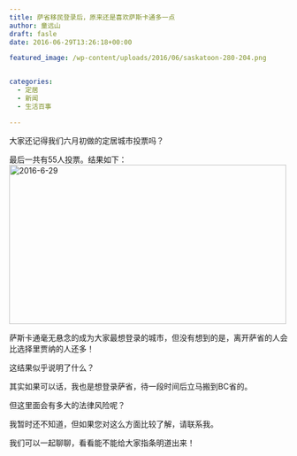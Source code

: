 ```yaml
---
title: 萨省移民登录后，原来还是喜欢萨斯卡通多一点
author: 童远山
draft: fasle
date: 2016-06-29T13:26:18+00:00

featured_image: /wp-content/uploads/2016/06/saskatoon-280-204.png


categories:
  - 定居
  - 新闻
  - 生活百事

---
```

大家还记得我们六月初做的定居城市投票吗？

最后一共有55人投票。结果如下：  
<img decoding="async" loading="lazy" class="alignnone wp-image-877 size-full" src="http://52sask.com/wp-content/uploads/2016/06/2016-6-29.png" alt="2016-6-29" width="501" height="288" srcset="http://192.168.2.100:800/wp-content/uploads/2016/06/2016-6-29.png 501w, http://192.168.2.100:800/wp-content/uploads/2016/06/2016-6-29-300x172.png 300w, http://192.168.2.100:800/wp-content/uploads/2016/06/2016-6-29-220x126.png 220w" sizes="(max-width: 501px) 100vw, 501px" /> 

萨斯卡通毫无悬念的成为大家最想登录的城市，但没有想到的是，离开萨省的人会比选择里贾纳的人还多！

这结果似乎说明了什么？

其实如果可以话，我也是想登录萨省，待一段时间后立马搬到BC省的。

但这里面会有多大的法律风险呢？

我暂时还不知道，但如果您对这么方面比较了解，请联系我。

我们可以一起聊聊，看看能不能给大家指条明道出来！